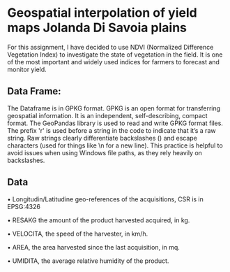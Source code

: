 # Geospatial interpolation of yield maps Jolanda Di Savoia plains
For this assignment, I have decided to use NDVI (Normalized Difference Vegetation Index) to investigate the state of vegetation in the field. It is one of the most important and widely used indices for farmers to forecast and monitor yield.
## Data Frame:
The Dataframe is in GPKG format. GPKG is an open format for transferring geospatial information. It is an independent, self-describing, compact format. The GeoPandas library is used to read and write GPKG format files.
The prefix 'r' is used before a string in the code to indicate that it’s a raw string. Raw strings clearly differentiate backslashes () and escape characters (used for things like \n for a new line). This practice is helpful to avoid issues when using Windows file paths, as they rely heavily on backslashes.
## Data 
•	Longitudin/Latitudine geo-references of the acquisitions, CSR is in EPSG:4326

•	RESAKG the amount of the product harvested acquired, in kg.

•	VELOCITA, the speed of the harvester, in km/h.

•	AREA, the area harvested since the last acquisition, in mq.

•	UMIDITA, the average relative humidity of the product.

